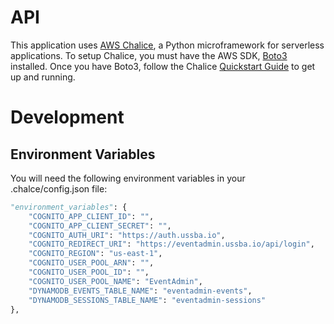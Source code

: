 # API

This application uses [AWS Chalice](https://aws.github.io/chalice/), a Python microframework for serverless applications.  To setup Chalice, you must have the AWS SDK, [Boto3](https://boto3.amazonaws.com/v1/documentation/api/latest/guide/quickstart.html) installed.  Once you have Boto3, follow the Chalice [Quickstart Guide](https://aws.github.io/chalice/quickstart.html) to get up and running.

# Development

## Environment Variables
You will need the following environment variables in your .chalce/config.json file:
```python
"environment_variables": {
    "COGNITO_APP_CLIENT_ID": "",
    "COGNITO_APP_CLIENT_SECRET": "",
    "COGNITO_AUTH_URI": "https://auth.ussba.io",
    "COGNITO_REDIRECT_URI": "https://eventadmin.ussba.io/api/login",
    "COGNITO_REGION": "us-east-1",
    "COGNITO_USER_POOL_ARN": "",
    "COGNITO_USER_POOL_ID": "",
    "COGNITO_USER_POOL_NAME": "EventAdmin",
    "DYNAMODB_EVENTS_TABLE_NAME": "eventadmin-events",
    "DYNAMODB_SESSIONS_TABLE_NAME": "eventadmin-sessions"
},
```